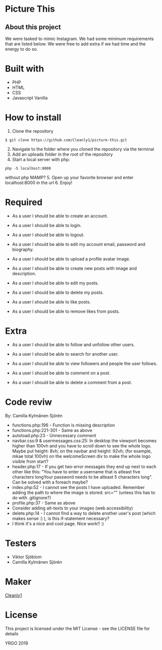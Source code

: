 # Picture This
## About this project
We were tasked to mimic Instagram. We had some minimum requirements that are listed below. We were free to
add extra if we had time and the energy to do so.

# Built with
* PHP
* HTML
* CSS
* Javascript Vanilla

# How to install
1. Clone the repository
```
$ git clone https://github.com/Cleanly1/picture-this.git
```
2. Navigate to the folder where you cloned the repository via the terminal
3. Add an uploads folder in the root of the repository
4. Start a local server with php:
```
php -S localhost:8000
```
without php MAMP?
5. Open up your favorite browser and enter localhost:8000 in the url
6. Enjoy!

# Required
- As a user I should be able to create an account.

- As a user I should be able to login.

- As a user I should be able to logout.

- As a user I should be able to edit my account email, password and biography.

- As a user I should be able to upload a profile avatar image.

- As a user I should be able to create new posts with image and description.

- As a user I should be able to edit my posts.

- As a user I should be able to delete my posts.

- As a user I should be able to like posts.

- As a user I should be able to remove likes from posts.


# Extra

- As a user I should be able to follow and unfollow other users.

- As a user I should be able to search for another user.

- As a user I should be able to view followers and people the user follows.

- As a user I should be able to comment on a post.

- As a user I should be able to delete a comment from a post.

# Code reviw

By: Camilla Kylmänen Sjörén

- functions.php:196 - Function is missing description
- functions.php:221-301 - Same as above
- autoload.php:23 - Unnecessary comment
- navbar.css:9 & usermessages.css:25: In desktop the viewport becomes higher than 100vh and you have to scroll down to see the whole logo. Maybe put height: 8vh; on the navbar and height: 92vh; (for example, mkae total 100vh) on the welcomeScreen div to make the whole logo visible from start?
- header.php:17 - If you get two error messages they end up next to each other like this: "You have to enter a username that is atleast five characters longYour password needs to be atleast 5 characters long". Can be solved with a foreach maybe?
- index.php:52 - I cannot see the posts I have uploaded. Remember adding the path to where the image is stored: src="<?php echo $post['post_image'] ?>" (unless this has to do with .gitignore?)
- profile.php:37 - Same as above
- Consider adding alt-texts to your images (web accessibility)
- delete.php:14 - I cannot find a way to delete another user's post (which makes sense :) ), is this if-statement necessary?
- I think it's a nice and cool page. Nice work!! :)

# Testers
* Viktor Sjöblom
* Camilla Kylmänen Sjörén

# Maker

[Cleanly1](https://github.com/Cleanly1)

# License
This project is licensed under the MIT License - see the LICENSE file for details

YRGO 2019
